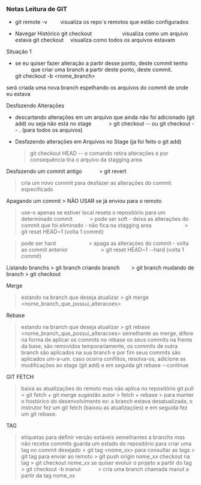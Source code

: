 ### Notas Leitura de GIT

- git remote -v     visualiza os repo´s remotos que estão configurados

- Navegar Histórico
  git checkout <file>           visualiza como um arquivo estava
  git checkout <commit>   visualiza como todos os arquivos estavam

Situação 1

- se eu quiser fazer alteração a partir desse ponto, deste commit tenho
        que criar uma branch a partir deste ponto, deste commit.
        git checkout -b <nome_branch>

será criada uma nova branch espelhando os arquivos do commit de onde eu estava

Desfazendo Alterações

- descartando alterações em um arquivo que ainda não foi adicionado (git add)
  ou seja não está no stage
        > git checkout --<file> ou git checkout -- . (para todos os arquivos)

- Desfazendo alterações em Arquivos no Stage (ja foi feito o git add)
  > git checkout HEAD --<arquivo>
  > o comando retira alterações e por consequência tira o arquivo da stagging area

Desfazendo um commit antigo
      > git revert <commit>

> cria um novo commit para desfazer as alterações do commit especificado

Apagando um commit > NÃO USAR se já enviou para o remoto

> use-o apenas se estiver local
> reseta o repositório para um determinado commit
>       > pode ser soft - deixa as alterações do commit que foi eliminado - não fica na stagging area
>             > git reset HEAD~1 (volta 1 commit)

> pode ser hard
>             > apaga as alterações do commit - volta ao commit anterior
>             > git reset HEAD~1 --hard (volta 1 commit)

Listando branchs > git branch
criando branch     > git branch <nome>
mudando de branch > git checkout <nome>

Merge

> estando na branch que deseja atualizar > git merge <nome_branch_que_possui_alteracoes>

Rebase

> estando na branch que deseja atualizar > git rebase <nome_branch_que_possui_alteracoes>
> semelhante ao merge, difere na forma de aplicar os commits
> no rebase os seus commits na frente da base, são removidos temporariamente, os commits de outra branch
> são aplicados na sua branch e por fim seus commits são aplicados um-a-um.
> caso ocorra conflitos, resolva-os, adicione as modificações ao stage (git add) e em seguida git rebase --continue

GIT FETCH

> baixa as atualizações do remoto mas não aplica no repositório
> git pull = git fetch + git merge
> sugestão autor > fetch + rebase > para manter o hostórico do desenvolvimento
> ex: a branch estava desatualizada, o instrutor fez um git fetch (baixou as atualizações) e em
> seguida fez um git rebase.

TAG

> etiquetas para definir versão estáveis
> semelhantes a branchs mas não recebe commits
> guarda um estado do repositório
> para criar uma tag no commit desejado > git tag <nome_xx>
> para consultar as tags > git tag
> para enviar ao remoto > git push origin nome_xx
> checkout na tag > git checkout nome_xx
> se quiser evoluir o projeto a partir do tag > git checkout -b manut
>       > cria uma branch chamada manut a partir da tag nome_xx
